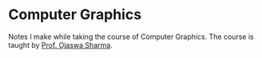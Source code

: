# Computer Graphics

Notes I make while taking the course of Computer Graphics. The course is taught by [Prof. Ojaswa Sharma](https://faculty.iiitd.ac.in/~ojaswa/).